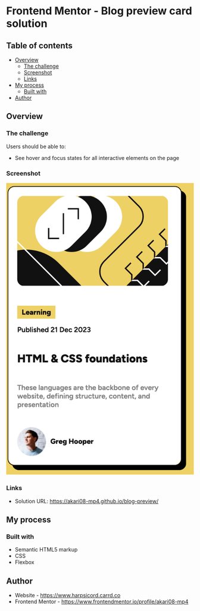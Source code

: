 # Frontend Mentor - Blog preview card solution

## Table of contents

- [Overview](#overview)
  - [The challenge](#the-challenge)
  - [Screenshot](#screenshot)
  - [Links](#links)
- [My process](#my-process)
  - [Built with](#built-with)
- [Author](#author)

## Overview

### The challenge

Users should be able to:

- See hover and focus states for all interactive elements on the page

### Screenshot

![](./solution.png)

### Links

- Solution URL: https://akari08-mp4.github.io/blog-preview/


## My process

### Built with

- Semantic HTML5 markup
- CSS
- Flexbox

## Author

- Website - https://www.harpsicord.carrd.co
- Frontend Mentor - https://www.frontendmentor.io/profile/akari08-mp4
